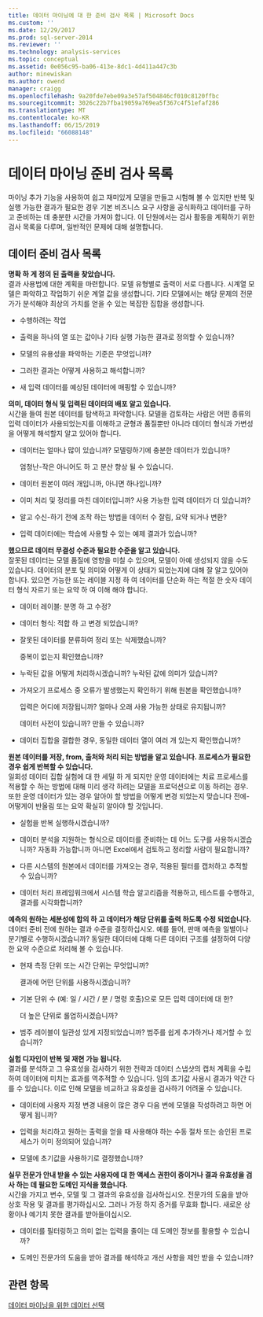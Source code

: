 ```yaml
---
title: 데이터 마이닝에 대 한 준비 검사 목록 | Microsoft Docs
ms.custom: ''
ms.date: 12/29/2017
ms.prod: sql-server-2014
ms.reviewer: ''
ms.technology: analysis-services
ms.topic: conceptual
ms.assetid: 0e056c95-ba06-413e-8dc1-4d411a447c3b
author: minewiskan
ms.author: owend
manager: craigg
ms.openlocfilehash: 9a20fde7ebe09a3e57af504846cf010c8120ffbc
ms.sourcegitcommit: 3026c22b7fba19059a769ea5f367c4f51efaf286
ms.translationtype: MT
ms.contentlocale: ko-KR
ms.lasthandoff: 06/15/2019
ms.locfileid: "66088148"
---
```

# <a name="checklist-of-preparation-for-data-mining"></a>데이터 마이닝 준비 검사 목록
  마이닝 추가 기능을 사용하여 쉽고 재미있게 모델을 만들고 시험해 볼 수 있지만 반복 및 실행 가능한 결과가 필요한 경우 기본 비즈니스 요구 사항을 공식화하고 데이터를 구하고 준비하는 데 충분한 시간을 가져야 합니다. 이 단원에서는 검사 활동을 계획하기 위한 검사 목록을 다루며, 일반적인 문제에 대해 설명합니다.  
  
## <a name="checklist-of-data-preparation"></a>데이터 준비 검사 목록  
 **명확 하 게 정의 된 출력을 찾았습니다.**  
 결과 사용법에 대한 계획을 마련합니다. 모델 유형별로 출력이 서로 다릅니다. 시계열 모델은 파악하고 작업하기 쉬운 계열 값을 생성합니다. 기타 모델에서는 해당 문제의 전문가가 분석해야 최상의 가치를 얻을 수 있는 복잡한 집합을 생성합니다.  
  
-   수행하려는 작업  
  
-   출력을 하나의 열 또는 값이나 기타 실행 가능한 결과로 정의할 수 있습니까?  
  
-   모델의 유용성을 파악하는 기준은 무엇입니까?  
  
-   그러한 결과는 어떻게 사용하고 해석합니까?  
  
-   새 입력 데이터를 예상된 데이터에 매핑할 수 있습니까?  
  
 **의미, 데이터 형식 및 입력된 데이터의 배포 알고 있습니다.**  
 시간을 들여 원본 데이터를 탐색하고 파악합니다. 모델을 검토하는 사람은 어떤 종류의 입력 데이터가 사용되었는지를 이해하고 균형과 품질뿐만 아니라 데이터 형식과 가변성을 어떻게 해석할지 알고 있어야 합니다.  
  
-   데이터는 얼마나 많이 있습니까? 모델링하기에 충분한 데이터가 있습니까?  
  
     엄청난-작은 아니어도 하 고 분산 향상 될 수 있습니다.  
  
-   데이터 원본이 여러 개입니까, 아니면 하나입니까?  
  
-   이미 처리 및 정리를 마친 데이터입니까? 사용 가능한 입력 데이터가 더 있습니까?  
  
-   알고 수신-하기 전에 조작 하는 방법을 데이터 수 잘림, 요약 되거나 변환?  
  
-   입력 데이터에는 학습에 사용할 수 있는 예제 결과가 있습니까?  
  
 **했으므로 데이터 무결성 수준과 필요한 수준을 알고 있습니다.**  
 잘못된 데이터는 모델 품질에 영향을 미칠 수 있으며, 모델이 아예 생성되지 않을 수도 있습니다. 데이터의 분포 및 의미와 어떻게 이 상태가 되었는지에 대해 잘 알고 있어야 합니다. 있으면 가능한 또는 레이블 지정 하 여 데이터를 단순화 하는 적절 한 숫자 데이터 형식 자르기 또는 요약 하 여 이해 해야 합니다.  
  
-   데이터 레이블: 분명 하 고 수정?  
  
-   데이터 형식: 적합 하 고 변경 되었습니까?  
  
-   잘못된 데이터를 분류하여 정리 또는 삭제했습니까?  
  
     중복이 없는지 확인했습니까?  
  
-   누락된 값을 어떻게 처리하시겠습니까? 누락된 값에 의미가 있습니까?  
  
-   가져오기 프로세스 중 오류가 발생했는지 확인하기 위해 원본을 확인했습니까?  
  
     입력은 어디에 저장됩니까? 얼마나 오래 사용 가능한 상태로 유지됩니까?  
  
     데이터 사전이 있습니까? 만들 수 있습니까?  
  
-   데이터 집합을 결합한 경우, 동일한 데이터 열이 여러 개 있는지 확인했습니까?  
  
 **원본 데이터를 저장, from, 출처와 처리 되는 방법을 알고 있습니다. 프로세스가 필요한 경우 쉽게 반복할 수 있습니다.**  
 일회성 데이터 집합 실험에 대 한 세밀 하 게 되지만 운영 데이터에는 치료 프로세스를 적용할 수 하는 방법에 대해 미리 생각 하려는 모델을 프로덕션으로 이동 하려는 경우. 또한 운영 데이터가 있는 경우 알아야 할 방법을 어떻게 변경 되었는지 맞습니다 전에-어떻게이 반올림 또는 요약 확실히 알아야 할 것입니다.  
  
-   실험을 반복 실행하시겠습니까?  
  
-   데이터 분석을 지원하는 형식으로 데이터를 준비하는 데 어느 도구를 사용하시겠습니까? 자동화 가능합니까 아니면 Excel에서 검토하고 정리할 사람이 필요합니까?  
  
-   다른 시스템의 원본에서 데이터를 가져오는 경우, 적용된 필터를 캡처하고 추적할 수 있습니까?  
  
-   데이터 처리 프레임워크에서 시스템 학습 알고리즘을 적용하고, 테스트를 수행하고, 결과를 시각화합니까?  
  
 **예측의 원하는 세분성에 합의 하 고 데이터가 해당 단위를 출력 하도록 수정 되었습니다.**  
 데이터 준비 전에 원하는 결과 수준을 결정하십시오. 예를 들어, 판매 예측을 일별이나 분기별로 수행하시겠습니까? 동일한 데이터에 대해 다른 데이터 구조를 설정하여 다양한 요약 수준으로 처리해 볼 수 있습니다.  
  
-   현재 측정 단위 또는 시간 단위는 무엇입니까?  
  
     결과에 어떤 단위를 사용하시겠습니까?  
  
-   기본 단위 수 (예: 일 / 시간 / 분 / 명령 호출)으로 모든 입력 데이터에 대 한?  
  
     더 높은 단위로 롤업하시겠습니까?  
  
-   범주 레이블이 일관성 있게 지정되었습니까? 범주를 쉽게 추가하거나 제거할 수 있습니까?  
  
 **실험 디자인이 반복 및 재현 가능 됩니다.**  
 결과를 분석하고 그 유효성을 검사하기 위한 전략과 데이터 스냅샷의 캡처 계획을 수립하여 데이터에 미치는 효과를 역추적할 수 있습니다. 임의 초기값 사용시 결과가 약간 다를 수 있습니다. 이로 인해 모델을 비교하고 유효성을 검사하기 어려울 수 있습니다.  
  
-   데이터에 사용자 지정 변경 내용이 많은 경우 다음 번에 모델을 작성하려고 하면 어떻게 됩니까?  
  
-   입력을 처리하고 원하는 출력을 얻을 때 사용해야 하는 수동 절차 또는 승인된 프로세스가 이미 정의되어 있습니까?  
  
-   모델에 초기값을 사용하기로 결정했습니까?  
  
 **실무 전문가 안내 받을 수 있는 사용자에 대 한 액세스 권한이 중이거나 결과 유효성을 검사 하는 데 필요한 도메인 지식을 했습니다.**  
 시간을 가지고 변수, 모델 및 그 결과의 유효성을 검사하십시오. 전문가의 도움을 받아 상호 작용 및 결과를 평가하십시오. 그러나 가정 하지 증거를 무효화 합니다. 새로운 상황이나 예기치 못한 결과를 받아들이십시오.  
  
-   데이터를 필터링하고 의미 없는 입력을 줄이는 데 도메인 정보를 활용할 수 있습니까?  
  
-   도메인 전문가의 도움을 받아 결과를 해석하고 개선 사항을 제안 받을 수 있습니까?  
  
## <a name="see-also"></a>관련 항목  
 [데이터 마이닝을 위한 데이터 선택](choosing-data-for-data-mining.md)  
  
  
